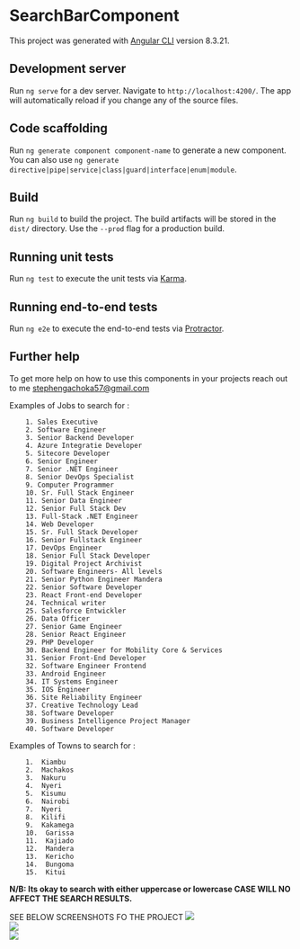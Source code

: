 # SearchBarComponent

This project was generated with [Angular CLI](https://github.com/angular/angular-cli) version 8.3.21.

## Development server

Run `ng serve` for a dev server. Navigate to `http://localhost:4200/`. The app will automatically reload if you change any of the source files.

## Code scaffolding

Run `ng generate component component-name` to generate a new component. You can also use `ng generate directive|pipe|service|class|guard|interface|enum|module`.

## Build

Run `ng build` to build the project. The build artifacts will be stored in the `dist/` directory. Use the `--prod` flag for a production build.

## Running unit tests

Run `ng test` to execute the unit tests via [Karma](https://karma-runner.github.io).

## Running end-to-end tests

Run `ng e2e` to execute the end-to-end tests via [Protractor](http://www.protractortest.org/).

## Further help

To get more help on how to use this components in your projects reach out to me stephengachoka57@gmail.com


Examples of Jobs to search for :

        1. Sales Executive
        2. Software Engineer
        3. Senior Backend Developer
        4. Azure Integratie Developer
        5. Sitecore Developer
        6. Senior Engineer
        7. Senior .NET Engineer
        8. Senior DevOps Specialist
        9. Computer Programmer
        10. Sr. Full Stack Engineer
        11. Senior Data Engineer
        12. Senior Full Stack Dev
        13. Full-Stack .NET Engineer
        14. Web Developer
        15. Sr. Full Stack Developer
        16. Senior Fullstack Engineer
        17. DevOps Engineer
        18. Senior Full Stack Developer
        19. Digital Project Archivist
        20. Software Engineers- All levels
        21. Senior Python Engineer Mandera
        22. Senior Software Developer
        23. React Front-end Developer
        24. Technical writer 
        25. Salesforce Entwickler
        26. Data Officer
        27. Senior Game Engineer
        28. Senior React Engineer
        29. PHP Developer 
        30. Backend Engineer for Mobility Core & Services
        31. Senior Front-End Developer
        32. Software Engineer Frontend
        33. Android Engineer
        34. IT Systems Engineer
        35. IOS Engineer
        36. Site Reliability Engineer
        37. Creative Technology Lead 
        38. Software Developer
        39. Business Intelligence Project Manager
        40. Software Developer 

Examples of Towns to search for :

        1.  Kiambu
        2.  Machakos
        3.  Nakuru
        4.  Nyeri 
        5.  Kisumu
        6.  Nairobi
        7.  Nyeri
        8.  Kilifi
        9.  Kakamega
        10.  Garissa
        11.  Kajiado
        12.  Mandera
        13.  Kericho
        14.  Bungoma
        15.  Kitui

<strong> N/B: Its okay to search with either uppercase or lowercase CASE WILL NO AFFECT THE SEARCH RESULTS. </strong>

SEE BELOW SCREENSHOTS FO THE PROJECT
<img src="./src/assets/sreenshots/scrn1.png"><br>
<img src="./src/assets/sreenshots/scrn2.png"><br>
<img src="./src/assets/sreenshots/scrn3.png">